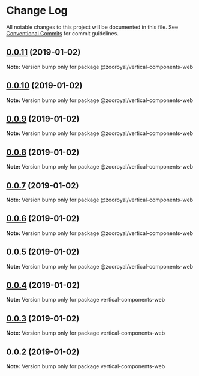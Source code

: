 # Change Log

All notable changes to this project will be documented in this file.
See [Conventional Commits](https://conventionalcommits.org) for commit guidelines.

## [0.0.11](https://github.com/mrmoree/VerticalComponents2/compare/@zooroyal/vertical-components-web@0.0.10...@zooroyal/vertical-components-web@0.0.11) (2019-01-02)

**Note:** Version bump only for package @zooroyal/vertical-components-web





## [0.0.10](https://github.com/mrmoree/VerticalComponents2/compare/@zooroyal/vertical-components-web@0.0.9...@zooroyal/vertical-components-web@0.0.10) (2019-01-02)

**Note:** Version bump only for package @zooroyal/vertical-components-web





## [0.0.9](https://github.com/mrmoree/VerticalComponents2/compare/@zooroyal/vertical-components-web@0.0.8...@zooroyal/vertical-components-web@0.0.9) (2019-01-02)

**Note:** Version bump only for package @zooroyal/vertical-components-web





## [0.0.8](https://github.com/mrmoree/VerticalComponents2/compare/@zooroyal/vertical-components-web@0.0.7...@zooroyal/vertical-components-web@0.0.8) (2019-01-02)

**Note:** Version bump only for package @zooroyal/vertical-components-web





## [0.0.7](https://github.com/mrmoree/VerticalComponents2/compare/@zooroyal/vertical-components-web@0.0.6...@zooroyal/vertical-components-web@0.0.7) (2019-01-02)

**Note:** Version bump only for package @zooroyal/vertical-components-web





## [0.0.6](https://github.com/mrmoree/VerticalComponents2/compare/@zooroyal/vertical-components-web@0.0.5...@zooroyal/vertical-components-web@0.0.6) (2019-01-02)

**Note:** Version bump only for package @zooroyal/vertical-components-web





## 0.0.5 (2019-01-02)

**Note:** Version bump only for package @zooroyal/vertical-components-web





## [0.0.4](https://github.com/mrmoree/VerticalComponents2/compare/vertical-components-web@0.0.3...vertical-components-web@0.0.4) (2019-01-02)

**Note:** Version bump only for package vertical-components-web





## [0.0.3](https://github.com/mrmoree/VerticalComponents2/compare/vertical-components-web@0.0.2...vertical-components-web@0.0.3) (2019-01-02)

**Note:** Version bump only for package vertical-components-web





## 0.0.2 (2019-01-02)

**Note:** Version bump only for package vertical-components-web
